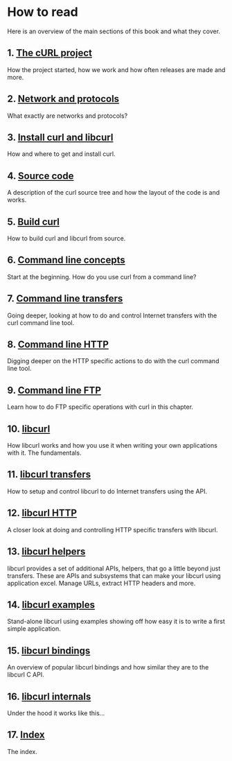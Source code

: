# How to read

Here is an overview of the main sections of this book and what they cover.

## 1. [The cURL project](project/)

How the project started, how we work and how often releases are made and more.

## 2. [Network and protocols](protocols/)

What exactly are networks and protocols?

## 3. [Install curl and libcurl](install/)

How and where to get and install curl.

## 4. [Source code](source/)

A description of the curl source tree and how the layout of the code is and
works.

## 5. [Build curl](build/)

How to build curl and libcurl from source.

## 6. [Command line concepts](cmdline/)

Start at the beginning. How do you use curl from a command line?

## 7. [Command line transfers](usingcurl/)

Going deeper, looking at how to do and control Internet transfers with the
curl command line tool.

## 8. [Command line HTTP](http/)

Digging deeper on the HTTP specific actions to do with the curl command line
tool.

## 9. [Command line FTP](ftp/)

Learn how to do FTP specific operations with curl in this chapter.

## 10. [libcurl](libcurl/)

How libcurl works and how you use it when writing your own applications with
it. The fundamentals.

## 11. [libcurl transfers](transfers/)

How to setup and control libcurl to do Internet transfers using the API.

## 12. [libcurl HTTP](libcurl-http/)

A closer look at doing and controlling HTTP specific transfers with libcurl.

## 13. [libcurl helpers](helpers/)

libcurl provides a set of additional APIs, helpers, that go a little beyond
just transfers. These are APIs and subsystems that can make your libcurl using
application excel. Manage URLs, extract HTTP headers and more.

## 14. [libcurl examples](examples/)

Stand-alone libcurl using examples showing off how easy it is to write a first
simple application.

## 15. [libcurl bindings](bindings/)

An overview of popular libcurl bindings and how similar they are to the
libcurl C API.

## 16. [libcurl internals](internals/)

Under the hood it works like this…

## 17. [Index](bookindex.md)

The index.
